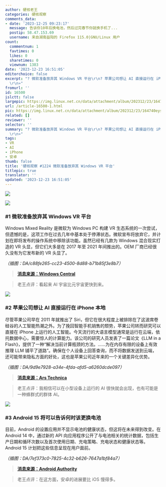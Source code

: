 ```yaml
---
author: 硬核老王
categories: 硬核观察
comments_data:
- date: '2023-12-25 09:23:17'
  message: 告诉你10年后换电池，然后过完春节你就换手机了...
  postip: 58.47.153.69
  username: 来自湖南益阳的 Firefox 115.0|GNU/Linux 用户
count:
  commentnum: 1
  favtimes: 0
  likes: 0
  sharetimes: 0
  viewnum: 1383
date: '2023-12-23 16:51:05'
editorchoice: false
excerpt: "? 微软准备放弃其 Windows VR 平台\r\n? 苹果公司想让 AI 直接运行在 iPhone 本地\r\n? Android 15 将可以告诉何时该更换电池\r\n»
  \r\n»"
fromurl: ''
id: 16500
islctt: false
largepic: https://img.linux.net.cn/data/attachment/album/202312/23/164740eyszjkznlnknbkib.jpg
url: /article-16500-1.html
pic: https://img.linux.net.cn/data/attachment/album/202312/23/164740eyszjkznlnknbkib.jpg.thumb.jpg
related: []
reviewer: ''
selector: ''
summary: "? 微软准备放弃其 Windows VR 平台\r\n? 苹果公司想让 AI 直接运行在 iPhone 本地\r\n? Android 15 将可以告诉何时该更换电池\r\n»
  \r\n»"
tags:
- VR
- AI
- iPhone
- 安卓
thumb: false
title: '硬核观察 #1224 微软准备放弃其 Windows VR 平台'
titlepic: true
translator: ''
updated: '2023-12-23 16:51:05'
---
```


![](https://img.linux.net.cn/data/attachment/album/202312/23/164740eyszjkznlnknbkib.jpg)


![](https://img.linux.net.cn/data/attachment/album/202312/23/164751bnq46l5zqlqcqc6o.png)


### #1 微软准备放弃其 Windows VR 平台


Windows Mixed Reality 是微软为 Windows PC 构建 VR 生态系统的一次尝试，但遗憾的是，这项工作在过去几年中基本处于停滞状态。微软宣布将放弃它，并计划在即将发布的操作系统中移除该功能。虽然已经有几款为 Windows 混合现实打造的 VR 头显，但它们大多是在 2017 年至 2021 年间推出的。OEM 厂商已经很久没有为它发布新的 VR 头显了。


*（插图：DA/c88fe265-cc23-4500-8d88-b71b85f3e8b7）*



> 
> **[消息来源：Windows Central](https://www.windowscentral.com/software-apps/windows-11/microsoft-is-killing-its-windows-vr-platform-announces-deprecation-of-windows-mixed-reality)**
> 
> 
> 



> 
> 老王点评：看起来 AI 宇宙比元宇宙更快到来。
> 
> 
> 


![](https://img.linux.net.cn/data/attachment/album/202312/23/164810ucc63t6inv1ov0pa.png)


### #2 苹果公司想让 AI 直接运行在 iPhone 本地


尽管苹果公司早在 2011 年就推出了 Siri，但它在很大程度上被排除在了这波席卷硅谷的人工智能热潮之外。为了挽回智能手机销售的颓势，苹果公司转而研究可以直接在 iPhone 上运行的人工智能。今天流行的大语言模型通常是运行在云端，依托数据中心，需要惊人的计算能力。该公司的研究人员发表了一篇论文《LLM in a Flash》，提供了一种“解决当前计算瓶颈的方法。……为在内存有限的设备上有效推理 LLM 铺平了道路”。确保在个人设备上回答查询，而不将数据发送到云端，还可能带来隐私方面的好处，这也是苹果公司近年来的一个关键差异化优势。


*（插图：DA/9d9e7928-a34e-4fda-afd5-a6260dcde097）*



> 
> **[消息来源：Ars Technica](https://arstechnica.com/apple/2023/12/apple-wants-ai-to-run-directly-on-its-hardware-instead-of-in-the-cloud/)**
> 
> 
> 



> 
> 老王点评：我相信可以在小型设备上运行的 AI 很快就会出现，也有可能是一种蜂群式的群体 AI。
> 
> 
> 


![](https://img.linux.net.cn/data/attachment/album/202312/23/165043vucckz56duh66cbb.png)


### #3 Android 15 将可以告诉何时该更换电池


目前，Android 的设置应用并不显示电池的健康状态，但这将在未来得到改变。在 Android 14 中，通过新的 API 向应用程序公开了与电池相关的统计数据，包括生产日期和循环次数以及首次使用日期、充电策略、充电状态和健康状态等。Android 15 计划把这些信息呈现在用户面前。


*（插图：DA/7ef373c0-7825-4c32-b626-7647a1bf84a7）*



> 
> **[消息来源：Android Authority](https://www.androidauthority.com/android-battery-capacity-estimate-3396532/)**
> 
> 
> 



> 
> 老王点评：在这方面，安卓的进展要比 iOS 慢得多。
> 
> 
>